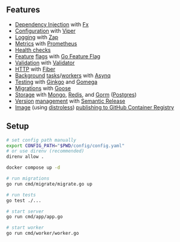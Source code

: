 ## Features

- [Dependency Injection](cmd/app/app.go#L22) with [Fx](https://github.com/uber-go/fx)
- [Configuration](config/config.go#L44) with [Viper](https://github.com/spf13/viper)
- [Logging](adapter/logger/logger.go#L10) with [Zap](https://github.com/uber-go/zap)
- [Metrics](adapter/metrics/metrics.go#L22) with [Prometheus](https://github.com/prometheus/client_golang)
- [Health checks](adapter/health/controller.go#L18)
- [Feature](adapter/featureflags/featureflags.go#L23) [flags](user/http/controller.go#L69) with [Go Feature Flag](https://github.com/thomaspoignant/go-feature-flag)
- [Validation](user/http/dto.go#L4) with [Validator](https://github.com/go-playground/validator)
- [HTTP](adapter/http/fiber.go#L26) with [Fiber](https://github.com/gofiber/fiber)
- [Background](adapter/queue/client.go#L12) [tasks](user/queue/greeter.go#L33)/[workers](cmd/worker/worker.go#L14) with [Asynq](https://github.com/hibiken/asynq)
- [Testing](user/service_test.go#L68) with [Ginkgo](https://github.com/onsi/ginkgo) and [Gomega](https://github.com/onsi/gomega)
- [Migrations](cmd/migrate/migrate.go#L20) with [Goose](https://github.com/pressly/goose)
- [Sto](user/adapter/mongo_repository.go)[ra](kv/redis_store.go)[ge](user/adapter/postgres_repository.go) with [Mongo](https://github.com/mongodb/mongo-go-driver), [Redis](https://github.com/redis/go-redis), and [Gorm](https://github.com/go-gorm/gorm) ([Postgres](https://github.com/go-gorm/postgres))
- [Version](.github/workflows/commit.yaml#L66) [management](.releaserc.yaml) with [Semantic Release](https://github.com/semantic-release/semantic-release)
- [Image](Dockerfile) (using [distroless](https://github.com/GoogleContainerTools/distroless)) [publishing to GitHub Container Registry](.github/workflows/build.yaml)

## Setup

```sh
# set config path manually
export CONFIG_PATH="$PWD/config/config.yaml"
# or use direnv (recommended)
direnv allow .

docker compose up -d

# run migrations
go run cmd/migrate/migrate.go up

# run tests
go test ./...

# start server
go run cmd/app/app.go

# start worker
go run cmd/worker/worker.go
```
